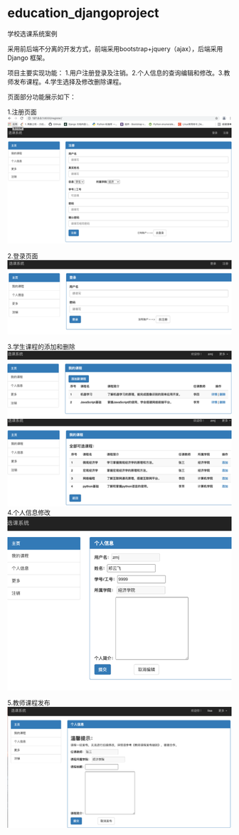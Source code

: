 # education_djangoproject
学校选课系统案例

采用前后端不分离的开发方式，前端采用bootstrap+jquery（ajax），后端采用Django 框架。

项目主要实现功能：
1.用户注册登录及注销。2.个人信息的查询编辑和修改。3.教师发布课程。4.学生选择及修改删除课程。

页面部分功能展示如下：

1.注册页面
![img.png](img/img.png)

2.登录页面
![img_1.png](img/img_1.png)

3.学生课程的添加和删除
![img_2.png](img/img_2.png)
![img_3.png](img/img_3.png)
4.个人信息修改
![img_4.png](img/img_4.png)

5.教师课程发布
![img_5.png](img/img_5.png)

